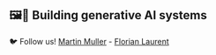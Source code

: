 ## 🖼🤖 Building generative AI systems

🐦 Follow us! [Martin Muller](https://twitter.com/marmuel_) - [Florian Laurent](https://twitter.com/MasterScrat)

